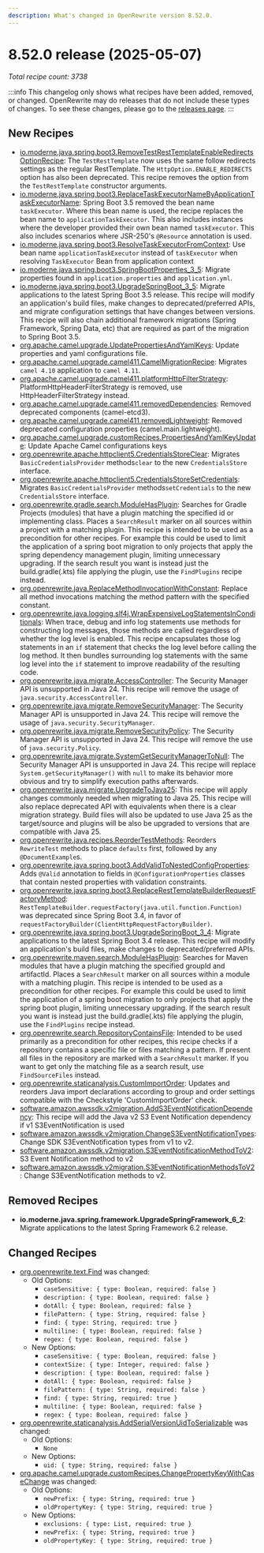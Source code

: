 ```yaml
---
description: What's changed in OpenRewrite version 8.52.0.
---
```


# 8.52.0 release (2025-05-07)

_Total recipe count: 3738_

:::info
This changelog only shows what recipes have been added, removed, or changed. OpenRewrite may do releases that do not include these types of changes. To see these changes, please go to the [releases page](https://github.com/openrewrite/rewrite/releases).
:::

## New Recipes

* [io.moderne.java.spring.boot3.RemoveTestRestTemplateEnableRedirectsOptionRecipe](https://docs.openrewrite.org/recipes/java/spring/boot3/removetestresttemplateenableredirectsoptionrecipe): The `TestRestTemplate` now uses the same follow redirects settings as the regular RestTemplate. The `HttpOption.ENABLE_REDIRECTS` option has also been deprecated. This recipe removes the option from the `TestRestTemplate` constructor arguments. 
* [io.moderne.java.spring.boot3.ReplaceTaskExecutorNameByApplicationTaskExecutorName](https://docs.openrewrite.org/recipes/java/spring/boot3/replacetaskexecutornamebyapplicationtaskexecutorname): Spring Boot 3.5 removed the bean name `taskExecutor`. Where this bean name is used, the recipe replaces the bean name to `applicationTaskExecutor`. This also includes instances where the developer provided their own bean named `taskExecutor`. This also includes scenarios where JSR-250's `@Resource` annotation is used. 
* [io.moderne.java.spring.boot3.ResolveTaskExecutorFromContext](https://docs.openrewrite.org/recipes/java/spring/boot3/resolvetaskexecutorfromcontext): Use bean name `applicationTaskExecutor` instead of `taskExecutor` when resolving `TaskExecutor` Bean from application context 
* [io.moderne.java.spring.boot3.SpringBootProperties_3_5](https://docs.openrewrite.org/recipes/java/spring/boot3/springbootproperties_3_5): Migrate properties found in `application.properties` and `application.yml`. 
* [io.moderne.java.spring.boot3.UpgradeSpringBoot_3_5](https://docs.openrewrite.org/recipes/java/spring/boot3/upgradespringboot_3_5): Migrate applications to the latest Spring Boot 3.5 release. This recipe will modify an application's build files, make changes to deprecated/preferred APIs, and migrate configuration settings that have changes between versions. This recipe will also chain additional framework migrations (Spring Framework, Spring Data, etc) that are required as part of the migration to Spring Boot 3.5. 
* [org.apache.camel.upgrade.UpdatePropertiesAndYamlKeys](https://docs.openrewrite.org/recipes/org/apache/camel/upgrade/updatepropertiesandyamlkeys): Update properties and yaml configurations file. 
* [org.apache.camel.upgrade.camel411.CamelMigrationRecipe](https://docs.openrewrite.org/recipes/org/apache/camel/upgrade/camel411/camelmigrationrecipe): Migrates `camel 4.10` application to `camel 4.11`. 
* [org.apache.camel.upgrade.camel411.platformHttpFilterStrategy](https://docs.openrewrite.org/recipes/org/apache/camel/upgrade/camel411/platformhttpfilterstrategy): PlatformHttpHeaderFilterStrategy is removed, use HttpHeaderFilterStrategy instead. 
* [org.apache.camel.upgrade.camel411.removedDependencies](https://docs.openrewrite.org/recipes/org/apache/camel/upgrade/camel411/removeddependencies): Removed deprecated components (camel-etcd3). 
* [org.apache.camel.upgrade.camel411.removedLightweight](https://docs.openrewrite.org/recipes/org/apache/camel/upgrade/camel411/removedlightweight): Removed deprecated configuration properties (camel.main.lightweight). 
* [org.apache.camel.upgrade.customRecipes.PropertiesAndYamlKeyUpdate](https://docs.openrewrite.org/recipes/org/apache/camel/upgrade/customrecipes/propertiesandyamlkeyupdate): Update Apache Camel configurations keys 
* [org.openrewrite.apache.httpclient5.CredentialsStoreClear](https://docs.openrewrite.org/recipes/apache/httpclient5/credentialsstoreclear): Migrates `BasicCredentialsProvider` methods`clear` to the new `CredentialsStore` interface. 
* [org.openrewrite.apache.httpclient5.CredentialsStoreSetCredentials](https://docs.openrewrite.org/recipes/apache/httpclient5/credentialsstoresetcredentials): Migrates `BasicCredentialsProvider` methods`setCredentials` to the new `CredentialsStore` interface. 
* [org.openrewrite.gradle.search.ModuleHasPlugin](https://docs.openrewrite.org/recipes/gradle/search/modulehasplugin): Searches for Gradle Projects (modules) that have a plugin matching the specified id or implementing class. Places a `SearchResult` marker on all sources within a project with a matching plugin. This recipe is intended to be used as a precondition for other recipes. For example this could be used to limit the application of a spring boot migration to only projects that apply the spring dependency management plugin, limiting unnecessary upgrading. If the search result you want is instead just the build.gradle(.kts) file applying the plugin, use the `FindPlugins` recipe instead. 
* [org.openrewrite.java.ReplaceMethodInvocationWithConstant](https://docs.openrewrite.org/recipes/java/replacemethodinvocationwithconstant): Replace all method invocations matching the method pattern with the specified constant. 
* [org.openrewrite.java.logging.slf4j.WrapExpensiveLogStatementsInConditionals](https://docs.openrewrite.org/recipes/java/logging/slf4j/wrapexpensivelogstatementsinconditionals): When trace, debug and info log statements use methods for constructing log messages, those methods are called regardless of whether the log level is enabled. This recipe encapsulates those log statements in an `if` statement that checks the log level before calling the log method. It then bundles surrounding log statements with the same log level into the `if` statement to improve readability of the resulting code. 
* [org.openrewrite.java.migrate.AccessController](https://docs.openrewrite.org/recipes/java/migrate/accesscontroller): The Security Manager API is unsupported in Java 24. This recipe will remove the usage of `java.security.AccessController`. 
* [org.openrewrite.java.migrate.RemoveSecurityManager](https://docs.openrewrite.org/recipes/java/migrate/removesecuritymanager): The Security Manager API is unsupported in Java 24. This recipe will remove the usage of `java.security.SecurityManager`. 
* [org.openrewrite.java.migrate.RemoveSecurityPolicy](https://docs.openrewrite.org/recipes/java/migrate/removesecuritypolicy): The Security Manager API is unsupported in Java 24. This recipe will remove the use of `java.security.Policy`. 
* [org.openrewrite.java.migrate.SystemGetSecurityManagerToNull](https://docs.openrewrite.org/recipes/java/migrate/systemgetsecuritymanagertonull): The Security Manager API is unsupported in Java 24. This recipe will replace `System.getSecurityManager()` with `null` to make its behavior more obvious and try to simplify execution paths afterwards. 
* [org.openrewrite.java.migrate.UpgradeToJava25](https://docs.openrewrite.org/recipes/java/migrate/upgradetojava25): This recipe will apply changes commonly needed when migrating to Java 25. This recipe will also replace deprecated API with equivalents when there is a clear migration strategy. Build files will also be updated to use Java 25 as the target/source and plugins will be also be upgraded to versions that are compatible with Java 25. 
* [org.openrewrite.java.recipes.ReorderTestMethods](https://docs.openrewrite.org/recipes/java/recipes/reordertestmethods): Reorders `RewriteTest` methods to place `defaults` first, followed by any `@DocumentExample`s. 
* [org.openrewrite.java.spring.boot3.AddValidToNestedConfigProperties](https://docs.openrewrite.org/recipes/java/spring/boot3/addvalidtonestedconfigproperties): Adds `@Valid` annotation to fields in `@ConfigurationProperties` classes that contain nested properties with validation constraints. 
* [org.openrewrite.java.spring.boot3.ReplaceRestTemplateBuilderRequestFactoryMethod](https://docs.openrewrite.org/recipes/java/spring/boot3/replaceresttemplatebuilderrequestfactorymethod): `RestTemplateBuilder.requestFactory(java.util.function.Function)` was deprecated since Spring Boot 3.4, in favor of `requestFactoryBuilder(ClientHttpRequestFactoryBuilder)`. 
* [org.openrewrite.java.spring.boot3.UpgradeSpringBoot_3_4](https://docs.openrewrite.org/recipes/java/spring/boot3/upgradespringboot_3_4): Migrate applications to the latest Spring Boot 3.4 release. This recipe will modify an application's build files, make changes to deprecated/preferred APIs. 
* [org.openrewrite.maven.search.ModuleHasPlugin](https://docs.openrewrite.org/recipes/maven/search/modulehasplugin): Searches for Maven modules that have a plugin matching the specified groupId and artifactId. Places a `SearchResult` marker on all sources within a module with a matching plugin. This recipe is intended to be used as a precondition for other recipes. For example this could be used to limit the application of a spring boot migration to only projects that apply the spring boot plugin, limiting unnecessary upgrading. If the search result you want is instead just the build.gradle(.kts) file applying the plugin, use the `FindPlugins` recipe instead. 
* [org.openrewrite.search.RepositoryContainsFile](https://docs.openrewrite.org/recipes/search/repositorycontainsfile): Intended to be used primarily as a precondition for other recipes, this recipe checks if a repository contains a specific file or files matching a pattern. If present all files in the repository are marked with a `SearchResult` marker. If you want to get only the matching file as a search result, use `FindSourceFiles` instead. 
* [org.openrewrite.staticanalysis.CustomImportOrder](https://docs.openrewrite.org/recipes/staticanalysis/customimportorder): Updates and reorders Java import declarations according to group and order settings compatible with the Checkstyle 'CustomImportOrder' check. 
* [software.amazon.awssdk.v2migration.AddS3EventNotificationDependency](https://docs.openrewrite.org/recipes/software/amazon/awssdk/v2migration/adds3eventnotificationdependency): This recipe will add the Java v2 S3 Event Notification dependency if v1 S3EventNotification is used 
* [software.amazon.awssdk.v2migration.ChangeS3EventNotificationTypes](https://docs.openrewrite.org/recipes/software/amazon/awssdk/v2migration/changes3eventnotificationtypes): Change SDK S3EventNotification types from v1 to v2. 
* [software.amazon.awssdk.v2migration.S3EventNotificationMethodToV2](https://docs.openrewrite.org/recipes/software/amazon/awssdk/v2migration/s3eventnotificationmethodtov2): S3 Event Notification method to v2 
* [software.amazon.awssdk.v2migration.S3EventNotificationMethodsToV2](https://docs.openrewrite.org/recipes/software/amazon/awssdk/v2migration/s3eventnotificationmethodstov2): Change S3EventNotification methods to v2. 

## Removed Recipes

* **io.moderne.java.spring.framework.UpgradeSpringFramework_6_2**: Migrate applications to the latest Spring Framework 6.2 release. 

## Changed Recipes

* [org.openrewrite.text.Find](https://docs.openrewrite.org/recipes/text/find) was changed:
  * Old Options:
    * `caseSensitive: { type: Boolean, required: false }`
    * `description: { type: Boolean, required: false }`
    * `dotAll: { type: Boolean, required: false }`
    * `filePattern: { type: String, required: false }`
    * `find: { type: String, required: true }`
    * `multiline: { type: Boolean, required: false }`
    * `regex: { type: Boolean, required: false }`
  * New Options:
    * `caseSensitive: { type: Boolean, required: false }`
    * `contextSize: { type: Integer, required: false }`
    * `description: { type: Boolean, required: false }`
    * `dotAll: { type: Boolean, required: false }`
    * `filePattern: { type: String, required: false }`
    * `find: { type: String, required: true }`
    * `multiline: { type: Boolean, required: false }`
    * `regex: { type: Boolean, required: false }`
* [org.openrewrite.staticanalysis.AddSerialVersionUidToSerializable](https://docs.openrewrite.org/recipes/staticanalysis/addserialversionuidtoserializable) was changed:
  * Old Options:
    * `None`
  * New Options:
    * `uid: { type: String, required: false }`
* [org.apache.camel.upgrade.customRecipes.ChangePropertyKeyWithCaseChange](https://docs.openrewrite.org/recipes/org/apache/camel/upgrade/customrecipes/changepropertykeywithcasechange) was changed:
  * Old Options:
    * `newPrefix: { type: String, required: true }`
    * `oldPropertyKey: { type: String, required: true }`
  * New Options:
    * `exclusions: { type: List, required: true }`
    * `newPrefix: { type: String, required: true }`
    * `oldPropertyKey: { type: String, required: true }`